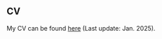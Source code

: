## CV

<p>My CV can be found <a href="assets/files/CV_fanyang.pdf">here</a > (Last update: Jan. 2025).</p >

